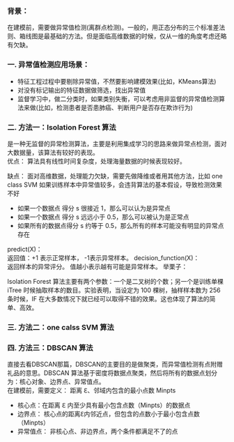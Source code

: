 ### 背景：    
在建模前，需要做异常值检测(离群点检测)。一般的，用正态分布的三个标准差法则、箱线图是最基础的方法。但是面临高维数据的时候，仅从一维的角度考虑还略有欠缺。    

### 一. 异常值检测应用场景：  
- 特征工程过程中要剔除异常值，不然要影响建模效果(比如，KMeans算法)  
- 对没有标记输出的特征数据做筛选，找出异常值
- 监督学习中，做二分类时，如果类别失衡，可以考虑用非监督的异常值检测算法来做(比如，检测患者是否患肺癌、判断用户是否存在欺诈行为)

### 二. 方法一：Isolation Forest 算法
是一种无监督的异常检测算法，主要是利用集成学习的思路来做异常点检测，面对大数据量，该算法有较好的表现。    
优点：
算法具有线性时间复杂度，处理海量数据的时候表现较好。

缺点：
面对高维数据，处理能力欠缺，需要先做降维或者用其他方法，比如 one class SVM
如果训练样本中异常值较多，会违背算法的基本假设，导致检测效果不好

- 如果一个数据点 得分 s 很接近 1，那么可以认为是异常点
- 如果一个数据点 得分 s 远远小于 0.5，那么可以被认为是正常点
- 如果所有的数据点得分 s 约等于 0.5，那么所有的样本可能没有明显的异常点存在

predict(X)：  
返回值：+1 表示正常样本， -1表示异常样本。
decision_function(X)：  
返回样本的异常评分。 值越小表示越有可能是异常样本。
举栗子：  


Isolation Forest 算法主要有两个参数：一个是二叉树的个数；另一个是训练单棵 iTree 时候抽取样本的数目。实验表明，当设定为 100
棵树，抽样样本数为 256 条时候，IF 在大多数情况下就已经可以取得不错的效果。这也体现了算法的简单、高效。

### 三. 方法二：one calss SVM 算法

### 四. 方法三：DBSCAN 算法
直接去看DBSCAN那篇，DBSCAN的主要目的是做聚类，而异常值检测有点附赠礼品的意思。DBSCAN 算法基于密度将数据点聚类，然后将所有的数据点划分为：核心对象、边界点、异常值点。  
在建模前，需要定义： 距离 ℇ、邻域内包含的最小点数 Minpts  
- 核心点：在距离 ℇ 内至少具有最小包含点数（Minpts）的数据点
- 边界点： 核心点的距离ℇ内邻近点，但包含的点数小于最小包含点数（Minpts）
- 异常值点： 非核心点、非边界点，两个条件都满足不了的点
